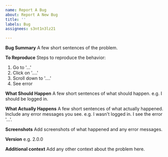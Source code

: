 ```yaml
---
name: Report A Bug
about: Report A New Bug
title: ''
labels: Bug
assignees: s3nt1n3lz21

---
```


**Bug Summary**
A few short sentences of the problem.

**To Reproduce**
Steps to reproduce the behavior:
1. Go to '...'
2. Click on '....'
3. Scroll down to '....'
4. See error

**What Should Happen**
A few short sentences of what should happen.
e.g. I should be logged in.

**What Actually Happens**
A few short sentences of what actually happened. Include any error messages you see.
e.g. I wasn't logged in. I see the error '...'.

**Screenshots**
Add screenshots of what happened and any error messages.

**Version**
e.g. 2.0.0

**Additional context**
Add any other context about the problem here.
